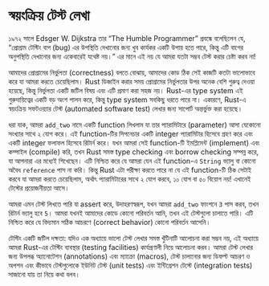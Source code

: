 # স্বয়ংক্রিয় টেস্ট লেখা

১৯৭২ সালে Edsger W. Dijkstra তার “The Humble Programmer” প্রবন্ধে বলেছিলেন যে, “প্রোগ্রাম টেস্টিং বাগ (bug) এর উপস্থিতি দেখানোর জন্য খুব কার্যকর একটি উপায় হতে পারে, কিন্তু এটি বাগের অনুপস্থিতি দেখানোর জন্য একেবারেই যথেষ্ট নয়।” এর মানে এই নয় যে আমরা যতটা সম্ভব টেস্ট করার চেষ্টা করব না!

আমাদের প্রোগ্রামের নির্ভুলতা (correctness) বলতে বোঝায়, আমাদের কোড ঠিক সেই কাজটি কতটা ভালোভাবে করে যা আমরা করতে চেয়েছিলাম। Rust ডিজাইন করার সময় প্রোগ্রামের নির্ভুলতার উপর অনেক বেশি গুরুত্ব দেওয়া হয়েছে, কিন্তু নির্ভুলতা একটি জটিল বিষয় এবং এটি প্রমাণ করা সহজ নয়। Rust-এর type system এই গুরুদায়িত্বের একটি বড় অংশ পালন করে, কিন্তু type system সবকিছু ধরতে পারে না। একারণে, Rust-এ স্বয়ংক্রিয় সফটওয়্যার টেস্ট (automated software test) লেখার জন্য সাপোর্ট অন্তর্ভুক্ত করা হয়েছে।

ধরা যাক, আমরা `add_two` নামে একটি function লিখলাম যা তার প্যারামিটারে (parameter) আসা যেকোনো সংখ্যার সাথে ২ যোগ করে। এই function-টির সিগনেচার একটি integer প্যারামিটার হিসেবে গ্রহণ করে এবং একটি integer ফলাফল হিসেবে রিটার্ন করে। যখন আমরা সেই function-টি ইমপ্লিমেন্ট (implement) এবং কম্পাইল (compile) করি, তখন Rust সমস্ত type checking এবং borrow checking সম্পন্ন করে, যা আপনারা এর মধ্যেই শিখেছেন। এটি নিশ্চিত করে যে আমরা যেন এই function-এ `String` ভ্যালু বা কোনো অবৈধ `reference` পাস না করি। কিন্তু Rust এটা পরীক্ষা করতে পারে না যে এই function-টি ঠিক সেটাই করবে যা আমরা করতে চেয়েছিলাম, অর্থাৎ প্যারামিটারের সাথে ২ যোগ করবে, ১০ যোগ বা ৫০ বিয়োগ নয়! এখানেই টেস্টের প্রয়োজনীয়তা আসে।

আমরা এমন টেস্ট লিখতে পারি যা assert করে, উদাহরণস্বরূপ, যখন আমরা `add_two` ফাংশনে `3` পাস করব, তখন রিটার্ন ভ্যালু হবে `5`। আমরা যখনই আমাদের কোডে কোনো পরিবর্তন আনি, তখন এই টেস্টগুলো চালাতে পারি। এটি নিশ্চিত করে যে বিদ্যমান সঠিক আচরণে (correct behavior) কোনো পরিবর্তন আসেনি।

টেস্টিং একটি জটিল দক্ষতা: যদিও এক অধ্যায়ে ভালো টেস্ট লেখার সমস্ত খুঁটিনাটি আলোচনা করা সম্ভব নয়, এই অধ্যায়ে আমরা Rust-এর টেস্টিং ব্যবস্থার (testing facilities) কার্যপ্রণালী নিয়ে আলোচনা করব। আমরা টেস্ট লেখার জন্য উপলব্ধ অ্যানোটেশন (annotations) এবং ম্যাক্রো (macros), টেস্ট চালানোর জন্য ডিফল্ট আচরণ ও অপশন এবং কীভাবে টেস্টগুলোকে ইউনিট টেস্ট (unit tests) এবং ইন্টিগ্রেশন টেস্টে (integration tests) সাজানো যায় তা নিয়ে কথা বলব।